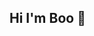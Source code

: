 ## Hi I'm Boo 👋

<!--
**qnrua0511/qnrua0511** is a ✨ _special_ ✨ repository because its `README.md` (this file) appears on your GitHub profile.


Technologies and Tools:

<p align="center">
  <img src="https://img.shields.io/badge/Python-3766AB?style=flat-square&logo=Python&logoColor=white"/></a>&nbsp 

  <img src="https://img.shields.io/badge/Mysql-E6B91E?style=flat-square&logo=MySql&logoColor=white"/></a>&nbsp 

[![Solved.ac Profile](http://mazassumnida.wtf/api/generate_badge?boj=qnrua0511)](https://solved.ac/qnrua0511)

![Anurag's GitHub stats](https://github-readme-stats.vercel.app/api?username=qnrua0511&show_icons=true&theme=radical)
